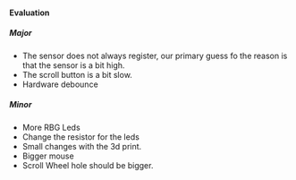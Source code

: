 #### Evaluation
##### Major
- The sensor does not always register, our primary guess fo the reason is that the sensor is a bit high.
- The scroll button is a bit slow.
- Hardware debounce

##### Minor
- More RBG Leds
- Change the resistor for the leds
- Small changes with the 3d print.
- Bigger mouse
- Scroll Wheel hole should be bigger.